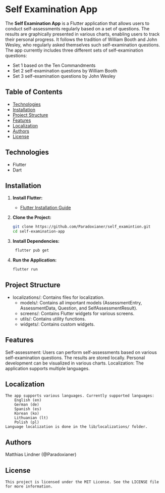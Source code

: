 # Self Examination App

The **Self Examination App** is a Flutter application that allows users to conduct self-assessments regularly based on a set of questions. The results are graphically presented in various charts, enabling users to track their personal progress. It follows the tradition of William Booth and John Wesley, who regularly asked themselves such self-examination questions. The app currently includes three different sets of self-examination questions:

- Set 1 based on the Ten Commandments
- Set 2 self-examination questions by William Booth
- Set 3 self-examination questions by John Wesley

## Table of Contents

- [Technologies](#technologies)
- [Installation](#installation)
- [Project Structure](#project-structure)
- [Features](#features)
- [Localization](#localization)
- [Authors](#authors)
- [License](#license)

## Technologies

- Flutter
- Dart

## Installation

1. **Install Flutter:**
    - [Flutter Installation Guide](https://flutter.dev/docs/get-started/install)

2. **Clone the Project:**
   ```bash
   git clone https://github.com/Paradoxianer/self_examintion.git
   cd self-examination-app

3. **Install Dependencies:**
   ```bash
    flutter pub get

4. **Run the Application:**
    ```bash
   flutter run

## Project Structure
   - localizations/: Contains files for localization. 
     - models/: Contains all important models (AssessmentEntry, AssessmentData, Question, and SelfAssessmentResult). 
     - screens/: Contains Flutter widgets for various screens. 
     - utils/: Contains utility functions. 
     - widgets/: Contains custom widgets.

## Features
Self-assessment: Users can perform self-assessments based on various self-examination questions.
The results are stored locally.
Personal development can be visualized in various charts.
Localization: The application supports multiple languages.

## Localization
    The app supports various languages. Currently supported languages:
        English (en)
        German (de)
        Spanish (es)
        Korean (ko)
        Lithuanian (lt)
        Polish (pl)
    Language localization is done in the lib/localizations/ folder.

## Authors
Matthias Lindner (@Paradoxianer)

## License
    This project is licensed under the MIT License. See the LICENSE file for more information.
